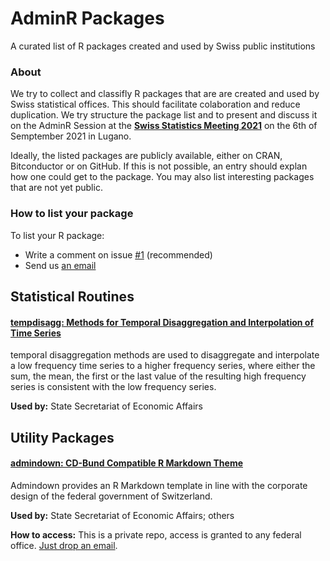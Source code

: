 # AdminR Packages

A curated list of R packages created and used by Swiss public institutions


### About

We try to collect and classifly R packages that are are created and used by Swiss statistical offices. This should facilitate colaboration and reduce duplication. We try structure the package list and to present and discuss it on the AdminR Session at the [**Swiss Statistics Meeting 2021**](https://www.statistiktage.ch/en/) on the 6th of Semptember 2021 in Lugano.

Ideally, the listed packages are publicly available, either on CRAN, Bitconductor or on GitHub. If this is not possible, an entry should explan how one could get to the package. You may also list interesting packages that are not yet public.


### How to list your package

To list your R package:

- Write a comment on issue [#1](https://github.com/swiss-adminR/pkgs/issues/1) (recommended)
- Send us [an email](ronald.indergand@seco.admin.ch)



## Statistical Routines

#### [tempdisagg: Methods for Temporal Disaggregation and Interpolation of Time Series](https://cran.r-project.org/web/packages/tempdisagg/index.html)

temporal disaggregation methods are used to disaggregate and interpolate a low frequency time series to a higher frequency series, where either the sum, the mean, the first or the last value of the resulting high frequency series is consistent with the low frequency series. 

**Used by:** State Secretariat of Economic Affairs


## Utility Packages


#### [admindown: CD-Bund Compatible R Markdown Theme](https://github.com/swiss-adminR/admindown)

Admindown provides an R Markdown template in line with the corporate design of the federal government of Switzerland.

**Used by:** State Secretariat of Economic Affairs; others

**How to access:** This is a private repo, access is granted to any federal office. [Just drop an email](mailto:angelica@cynkra.com).






